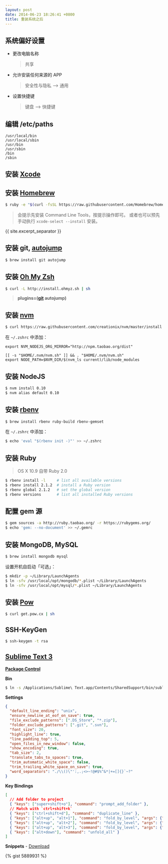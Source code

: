 ```yaml
---
layout: post
date: 2014-06-23 18:26:41 +0800
title: 重装系统之后
---
```


## 系统偏好设置

* 更改电脑名称

  > 共享

* 允许安装任何来源的 APP

  > 安全性与隐私 --&gt; 通用

* 设置快捷键

  > 键盘 --&gt; 快捷键


## 编辑 /etc/paths

```
/usr/local/bin
/usr/local/sbin
/usr/bin
/usr/sbin
/bin
/sbin
```

## 安装 [Xcode][]

## 安装 [Homebrew][]

```sh
$ ruby -e "$(curl -fsSL https://raw.githubusercontent.com/Homebrew/homebrew/go/install)"
```

> 会提示先安装 Command Line Tools，按提示操作即可。
> 或者也可以预先手动执行 `xcode-select --install` 安装。

{{ site.excerpt_separator }}

## 安装 git, [autojump][]

```sh
$ brew install git autojump
```

## 安装 [Oh My Zsh][]

```sh
$ curl -L http://install.ohmyz.sh | sh
```

> __plugins=([git][] autojump)__

<a id="nodejs"></a>

## 安装 [nvm][]

```sh
$ curl https://raw.githubusercontent.com/creationix/nvm/master/install.sh | sh
```

在 `~/.zshrc` 中添加：

```
export NVM_NODEJS_ORG_MIRROR="http://npm.taobao.org/dist"

[[ -s "$HOME/.nvm/nvm.sh" ]] && . "$HOME/.nvm/nvm.sh"
export NODE_PATH=$NVM_DIR/$(nvm_ls current)/lib/node_modules
```

## 安装 NodeJS

```sh
$ nvm install 0.10
$ nvm alias default 0.10
```

## 安装 [rbenv][]

```sh
$ brew install rbenv ruby-build rbenv-gemset
```

在 `~/.zshrc` 中添加：

```sh
$ echo 'eval "$(rbenv init -)"' >> ~/.zshrc
```

## 安装 Ruby

> OS X 10.9 自带 Ruby 2.0

```sh
$ rbenv install -l     # list all available versions
$ rbenv install 2.1.2  # install a Ruby version
$ rbenv global 2.1.2   # set the global version
$ rbenv versions       # list all installed Ruby versions
```

## 配置 gem 源

```sh
$ gem sources -a http://ruby.taobao.org/ -r https://rubygems.org/
$ echo 'gem: --no-document' >> ~/.gemrc
```

## 安装 MongoDB, MySQL

```sh
$ brew install mongodb mysql
```

设置开机自启动「可选」：

```sh
$ mkdir -p ~/Library/LaunchAgents
$ ln -sfv /usr/local/opt/mongodb/*.plist ~/Library/LaunchAgents
$ ln -sfv /usr/local/opt/mysql/*.plist ~/Library/LaunchAgents
```

## 安装 [Pow][]

```sh
$ curl get.pow.cx | sh
```

## SSH-KeyGen

```sh
$ ssh-keygen -t rsa
```

<a id="sm"></a>

## [Sublime Text 3][]

[__Package Control__][]

__Bin__

```sh
$ ln -s /Applications/Sublime\ Text.app/Contents/SharedSupport/bin/subl /usr/local/bin/sm
```

__Settings__

```json
{
  "default_line_ending": "unix",
  "ensure_newline_at_eof_on_save": true,
  "file_exclude_patterns": [".DS_Store", "*.zip"],
  "folder_exclude_patterns": [".git", ".svn"],
  "font_size": 20,
  "highlight_line": true,
  "line_padding_top": 5,
  "open_files_in_new_window": false,
  "show_encoding": true,
  "tab_size": 2,
  "translate_tabs_to_spaces": true,
  "trim_automatic_white_space": false,
  "trim_trailing_white_space_on_save": true,
  "word_separators": "./\\()\"':,.;<>~!@#$%^&*|+=[]{}`~?"
}
```

__Key Bindings__

```json
[
  // Add folder to project
  { "keys": ["super+shift+o"], "command": "prompt_add_folder" },
  // Match with `ctrl+shift+k`
  { "keys": ["ctrl+shift+d"], "command": "duplicate_line" },
  { "keys": ["alt+up", "alt+1"], "command": "fold_by_level", "args": {"level": 1} },
  { "keys": ["alt+up", "alt+2"], "command": "fold_by_level", "args": {"level": 2} },
  { "keys": ["alt+up", "alt+3"], "command": "fold_by_level", "args": {"level": 3} },
  { "keys": ["alt+down"], "command": "unfold_all" }
]
```

__Snippets__ - [Download][]

{% gist 5889931 %}


[Xcode]: https://developer.apple.com/xcode/
[Homebrew]: http://brew.sh/
[autojump]: https://github.com/joelthelion/autojump
[Oh My Zsh]: http://ohmyz.sh/
[git]: http://jasonm23.github.io/oh-my-git-aliases.html
[rbenv]: https://github.com/sstephenson/rbenv
[nvm]: https://github.com/creationix/nvm
[Pow]: http://pow.cx/
[Sublime Text 3]: http://www.sublimetext.com/3
[__Package Control__]: https://sublime.wbond.net/installation
[Download]: https://gist.github.com/jsw0528/5889931/download

